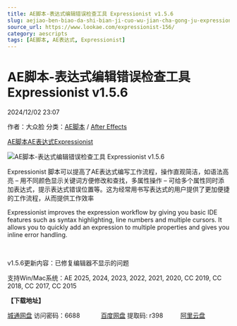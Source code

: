 ```yaml
---
title: AE脚本-表达式编辑错误检查工具 Expressionist v1.5.6
slug: aejiao-ben-biao-da-shi-bian-ji-cuo-wu-jian-cha-gong-ju-expressionist-v1-5-6
source_url: https://www.lookae.com/expressionist-156/
category: aescripts
tags: [AE脚本, AE表达式, Expressionist]
---
```

# AE脚本-表达式编辑错误检查工具 Expressionist v1.5.6

2024/12/02 23:07

作者：大众脸
分类：[AE脚本](https://www.lookae.com/after-effects/aescripts/) / [After Effects](https://www.lookae.com/after-effects/)

[AE脚本](https://www.lookae.com/tag/ae%e8%84%9a%e6%9c%ac/)[AE表达式](https://www.lookae.com/tag/ae%e8%a1%a8%e8%be%be%e5%bc%8f/)[Expressionist](https://www.lookae.com/tag/expressionist/)

![AE脚本-表达式编辑错误检查工具 Expressionist v1.5.6](https://www.lookae.com/wp-content/uploads/2018/04/Expressionist-155.jpg "AE脚本-表达式编辑错误检查工具 Expressionist v1.5.6-LookAE.com")

Expressionist 脚本可以提高了AE表达式编写工作流程，操作直观简洁，如语法高亮 – 用不同颜色显示关键词方便修改和查找，多属性操作 – 可给多个属性同时添加表达式，提示表达式错误位置等。这为经常用书写表达式的用户提供了更加便捷的工作流程，从而提供工作效率

Expressionist improves the expression workflow by giving you basic IDE features such as syntax highlighting, line numbers and multiple cursors. It allows you to quickly add an expression to multiple properties and gives you inline error handling.

[﻿](https://cloud.video.taobao.com//play/u/705956171/p/1/e/6/t/1/36377094.mp4)

v1.5.6更新内容：已修复编辑器不显示的问题

支持Win/Mac系统：AE 2025, 2024, 2023, 2022, 2021, 2020, CC 2019, CC 2018, CC 2017, CC 2015

**【下载地址】**

[城通网盘](https://url70.ctfile.com/f/2827370-1432285741-2c0eed?p=4431) 访问密码：6688            [百度网盘](https://pan.baidu.com/s/1vDxJI-dPtaewWFi33e_A9A?pwd=r398) 提取码: r398          [阿里云盘](https://www.alipan.com/s/LnHY1BgXuQy)
